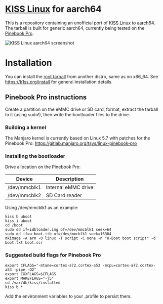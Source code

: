 # [KISS Linux](https://k1ss.org/) for aarch64

This is a repository containing an unofficial port of [KISS Linux](https://k1ss.org/) to [aarch64](https://en.wikipedia.org/wiki/ARM_architecture#AArch64).  The tarball is built for generic aarch64, currently being tested on the [Pinebook Pro](https://www.pine64.org/pinebook-pro/).

![KISS Linux aarch64 screenshot](https://raw.githubusercontent.com/jedavies-dev/kiss-aarch64/master/screenshot3.png "KISS Linux aarch64")

# Installation
You can install the [root tarball](https://github.com/jedavies-dev/kiss-aarch64/releases/download/0.1.6/kiss-chroot-aarch64.tar.xz) from another distro, same as on x86_64.  See https://k1ss.org/install for general installation details.

## Pinebook Pro instructions
Create a partition on the eMMC drive or SD card, format, extract the tarball to it (using sudo!), then write the bootloader files to the drive.  

### Building a kernel
The Manjaro kernel is currently based on Linux 5.7 with patches for the Pinebook Pro: https://gitlab.manjaro.org/tsys/linux-pinebook-pro

### Installing the bootloader

Drive allocation on the Pinebook Pro:

| Device  | Description |
| ------------- | ------------- |
| /dev/mmcblk1  | Internal eMMC drive  |
| /dev/mmcblk2  | SD Card reader  |


Using /dev/mmcblk1 as an example:
```
kiss b uboot
kiss i uboot
cd /boot
sudo dd if=idbloader.img of=/dev/mmcblk1 seek=64
sudo dd if=u-boot.itb of=/dev/mmcblk1 seek=16384
mkimage -A arm -O linux -T script -C none -n "U-Boot boot script" -d boot.txt boot.scr
```

### Suggested build flags for Pinebook Pro

```
export CFLAGS="-mtune=cortex-a72.cortex-a53 -mcpu=cortex-a72.cortex-a53 -pipe -O2"
export CXXFLAGS=$CFLAGS
export MAKEFLAGS="-j5"
cd /var/db/kiss/installed
kiss b *
```
Add the environment variables to your .profile to persist them.
